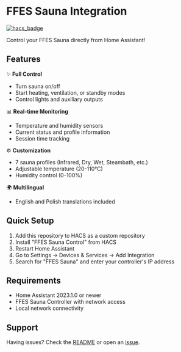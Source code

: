 # FFES Sauna Integration

[![hacs_badge](https://img.shields.io/badge/HACS-Custom-orange.svg)](https://github.com/custom-components/hacs)

Control your FFES Sauna directly from Home Assistant!

## Features

✨ **Full Control**
- Turn sauna on/off
- Start heating, ventilation, or standby modes
- Control lights and auxiliary outputs

📊 **Real-time Monitoring**
- Temperature and humidity sensors
- Current status and profile information
- Session time tracking

⚙️ **Customization**
- 7 sauna profiles (Infrared, Dry, Wet, Steambath, etc.)
- Adjustable temperature (20-110°C)
- Humidity control (0-100%)

🌍 **Multilingual**
- English and Polish translations included

## Quick Setup

1. Add this repository to HACS as a custom repository
2. Install "FFES Sauna Control" from HACS
3. Restart Home Assistant
4. Go to Settings → Devices & Services → Add Integration
5. Search for "FFES Sauna" and enter your controller's IP address

## Requirements

- Home Assistant 2023.1.0 or newer
- FFES Sauna Controller with network access
- Local network connectivity

## Support

Having issues? Check the [README](https://github.com/LeszekWroblowski/ffes_sauna_home_assistant/blob/main/README.md) or open an [issue](https://github.com/LeszekWroblowski/ffes_sauna_home_assistant/issues).
